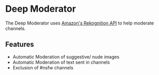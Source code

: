 # Deep Moderator 

The Deep Moderator uses <a href="https://aws.amazon.com/rekognition/">Amazon's Rekognition API</a> to help moderate channels.

## Features

 - Automatic Moderation of suggestive/ nude images
 - Automatic Moderation of text sent in channels
 - Exclusion of #nsfw channels
